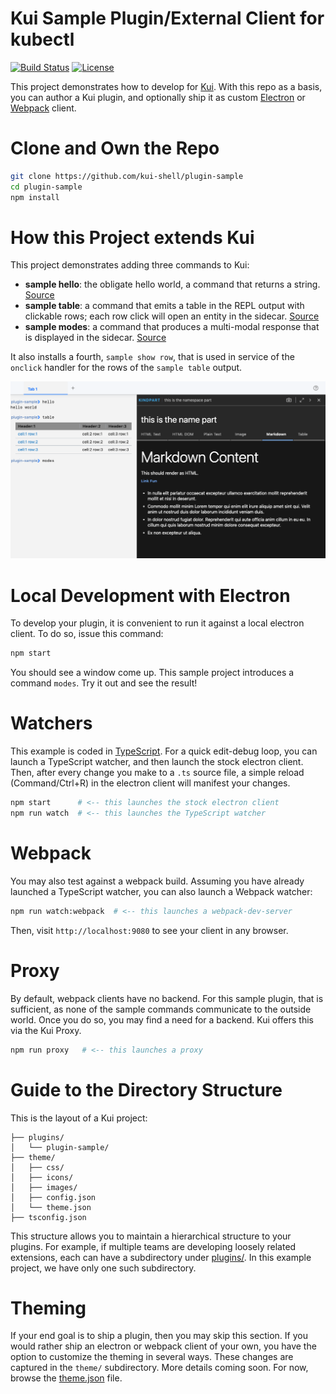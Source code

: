 # Kui Sample Plugin/External Client for kubectl

[![Build Status](https://travis-ci.org/kui-shell/plugin-sample.svg?branch=master)](https://travis-ci.org/kui-shell/plugin-sample)
[![License](https://img.shields.io/badge/license-Apache%202.0-blue.svg)](https://opensource.org/licenses/Apache-2.0)

This project demonstrates how to develop for
[Kui](https://github.com/IBM/kui). With this repo as a basis, you can
author a Kui plugin, and optionally ship it as custom
[Electron](https://electronjs.org) or [Webpack](https://webpackjs.org)
client.

# Clone and Own the Repo

```bash
git clone https://github.com/kui-shell/plugin-sample
cd plugin-sample
npm install
```

# How this Project extends Kui

This project demonstrates adding three commands to Kui: 
- **sample hello**: the obligate hello world, a command that returns a
  string. [Source](plugins/plugin-sample/src/lib/cmds/say-hello.ts)
- **sample table**: a command that emits a table in the REPL output with
  clickable rows; each row click will open an entity in the
  sidecar. [Source](plugins/plugin-sample/src/lib/cmds/table.ts)
- **sample modes**: a command that produces a multi-modal response that is
  displayed in the
  sidecar. [Source](plugins/plugin-sample/src/lib/cmds/modes.ts)
  
It also installs a fourth, `sample show row`, that is used in service
of the `onclick` handler for the rows of the `sample table` output.

![Command Showcase](docs/showcase.png)

# Local Development with Electron

To develop your plugin, it is convenient to run it against a local
electron client. To do so, issue this command:

```bash
npm start
```

You should see a window come up. This sample project introduces a
command `modes`. Try it out and see the result!

# Watchers

This example is coded in
[TypeScript](https://www.typescriptlang.org/). For a quick edit-debug
loop, you can launch a TypeScript watcher, and then launch the stock
electron client. Then, after every change you make to a `.ts` source
file, a simple reload (Command/Ctrl+R) in the electron client will
manifest your changes.

```bash
npm start      # <-- this launches the stock electron client
npm run watch  # <-- this launches the TypeScript watcher
```

# Webpack

You may also test against a webpack build. Assuming you have already
launched a TypeScript watcher, you can also launch a Webpack watcher:

```bash
npm run watch:webpack  # <-- this launches a webpack-dev-server
```

Then, visit `http://localhost:9080` to see your client in any browser.

# Proxy

By default, webpack clients have no backend. For this sample plugin,
that is sufficient, as none of the sample commands communicate to the
outside world. Once you do so, you may find a need for a backend. Kui
offers this via the Kui Proxy.

```bash
npm run proxy   # <-- this launches a proxy
```

# Guide to the Directory Structure

This is the layout of a Kui project:

```
├── plugins/
│   └── plugin-sample/
├── theme/
│   ├── css/
│   ├── icons/
│   ├── images/
│   ├── config.json
│   └── theme.json
├── tsconfig.json
```

This structure allows you to maintain a hierarchical structure to your
plugins. For example, if multiple teams are developing loosely related
extensions, each can have a subdirectory under [plugins/](plugins/). In this
example project, we have only one such subdirectory.

# Theming

If your end goal is to ship a plugin, then you may skip this
section. If you would rather ship an electron or webpack client of
your own, you have the option to customize the theming in several
ways. These changes are captured in the `theme/` subdirectory. More
details coming soon. For now, browse the
[theme.json](theme/theme.json) file.


